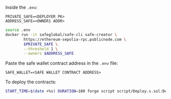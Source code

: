 Inside the `.env`:

```
PRIVATE_SAFE=<DEPLOYER PK>
ADDRESS_SAFE=<OWNER1 ADDR>
```

```sh
source .env
docker run -it safeglobal/safe-cli safe-creator \
        https://ethereum-sepolia-rpc.publicnode.com \
        $PRIVATE_SAFE \
        --threshold 1 \
        --owners $ADDRESS_SAFE
```

Paste the safe wallet contract address in the `.env` file:

```
SAFE_WALLET=<SAFE WALLET CONTRACT ADDRESS>
```

To deploy the contracts:
```sh
START_TIME=$(date +%s) DURATION=100 forge script script/Deploy.s.sol:Deploy --rpc-url <rpc_url> --broadcast
```
